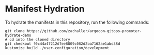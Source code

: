 # Manifest Hydration

To hydrate the manifests in this repository, run the following commands:

```shell
git clone https://github.com/zachaller/argocon-gitops-promoter-hydrate-demo
# cd into the cloned directory
git checkout f0c44a47212d7ee8809c082d2ba7162ae1abc38d
kustomize build ./user-configuration/development
```
